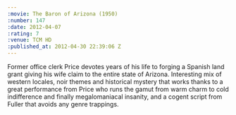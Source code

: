 ```yaml
--- 
:movie: The Baron of Arizona (1950)
:number: 147
:date: 2012-04-07
:rating: 7
:venue: TCM HD
:published_at: 2012-04-30 22:39:06 Z
---
```

Former office clerk Price devotes years of his life to forging a Spanish land grant giving his wife claim to the entire state of Arizona. Interesting mix of western locales, noir themes and historical mystery that works thanks to a great performance from Price who runs the gamut from warm charm to cold indifference and finally megalomaniacal insanity, and a cogent script from Fuller that avoids any genre trappings. 